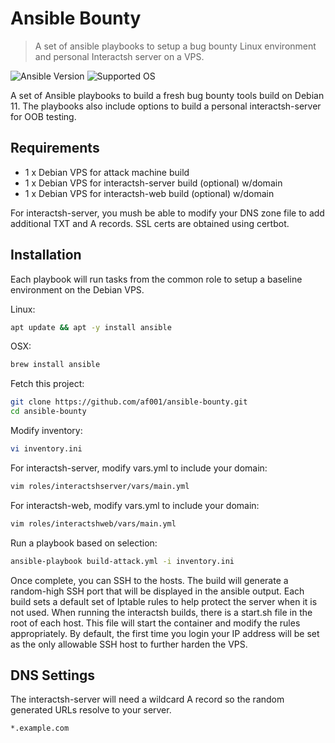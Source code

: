 # Ansible Bounty
> A set of ansible playbooks to setup a bug bounty Linux environment and personal Interactsh server on a VPS.

![Ansible Version][ansible-image]
![Supported OS][debian-version]

A set of Ansible playbooks to build a fresh bug bounty tools build on Debian 11. The playbooks also include options to build a personal interactsh-server for OOB testing. 

## Requirements
* 1 x Debian VPS for attack machine build
* 1 x Debian VPS for interactsh-server build (optional) w/domain
* 1 x Debian VPS for interactsh-web build (optional) w/domain

For interactsh-server, you mush be able to modify your DNS zone file to add additional TXT and A records. SSL certs are obtained using certbot.

## Installation
Each playbook will run tasks from the common role to setup a baseline environment on the Debian VPS.

Linux:

```sh
apt update && apt -y install ansible
```

OSX:
```sh
brew install ansible
```

Fetch this project:
```sh
git clone https://github.com/af001/ansible-bounty.git
cd ansible-bounty
```

Modify inventory:
```sh
vi inventory.ini
```

For interactsh-server, modify vars.yml to include your domain:
```sh
vim roles/interactshserver/vars/main.yml
```

For interactsh-web, modify vars.yml to include your domain:
```sh
vim roles/interactshweb/vars/main.yml
```

Run a playbook based on selection:
```sh
ansible-playbook build-attack.yml -i inventory.ini
```

Once complete, you can SSH to the hosts. The build will generate a random-high SSH port that will be displayed in the ansible output. Each build sets a default set of Iptable rules to help protect the server when it is not used. When running the interactsh builds, there is a start.sh file in the root of each host. This file will start the container and modify the rules appropriately. By default, the first time you login your IP address will be set as the only allowable SSH host to further harden the VPS. 

## DNS Settings
The interactsh-server will need a wildcard A record so the random generated URLs resolve to your server. 
```
*.example.com
```

<!-- Markdown link & img dfn's -->
[ansible-image]: https://img.shields.io/badge/Ansible-2.13.5-blue
[debian-version]: https://img.shields.io/badge/Debian-11-green

